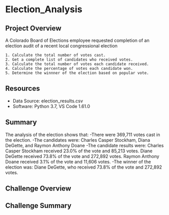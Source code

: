 # Election_Analysis

## Project Overview

A Colorado Board of Elections employee requested completion of an election audit 
of a recent local congressional election

	1. Calculate the total number of votes cast.
	2. Get a complete list of candidates who received votes.
	3. Calculate the total number of votes each candidate received.
	4. Calculate the percentage of votes each candidate won.
	5. Determine the winnner of the election based on popular vote.

## Resources
- Data Source: election_results.csv
- Software: Python 3.7, VS Code 1.61.0

## Summary
The analysis of the election shows that:
  -There were 369,711 votes cast in the election.
  -The candidates were: Charles Casper Stockham, Diana DeGette, and Raymon Anthony Doane
  -The candidate results were:
	Charles Casper Stockham received 23.0% of the vote and 85,213 votes.
	Diane DeGette received 73.8% of the vote and 272,892 votes.
	Raymon Anthony Doane received 3.1% of the vote and 11,606 votes.
  -The winner of the election was:
	Diane DeGette, who received 73.8% of the vote and 272,892 votes.

## Challenge Overview

## Challenge Summary
